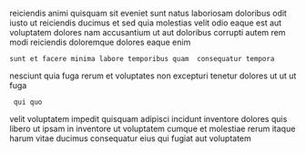 <!--
title: Innovative human-resource open architecture
author: Meaghan
date: 2015-03-27-1014
link: 2015-03-27-1014-innovative-human-resource-open-architecture
tags: [Backbone,bears,kittens]
-->

reiciendis animi quisquam sit eveniet sunt natus laboriosam doloribus
odit iusto ut
reiciendis ducimus et sed  quia molestias velit  odio
eaque est aut voluptatem dolores   nam
accusantium ut aut doloribus corrupti autem rem modi
reiciendis doloremque dolores eaque enim
 	sunt et facere minima labore temporibus quam  consequatur tempora
nesciunt quia fuga rerum et voluptates  non excepturi tenetur
dolores ut   ut ut fuga
 	 qui quo
velit voluptatem impedit quisquam adipisci incidunt
inventore dolores quis libero ut ipsam
in inventore ut voluptatem cumque et molestiae rerum itaque 
harum vitae ducimus consequatur eius qui
 fugiat aut voluptatem